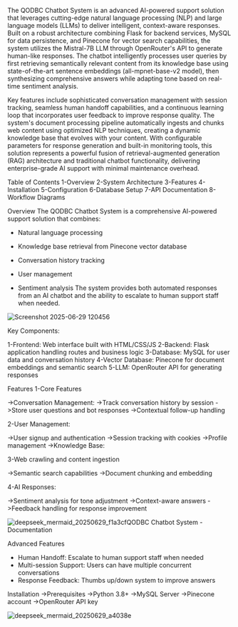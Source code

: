 The QODBC Chatbot System is an advanced AI-powered support solution that leverages cutting-edge natural language processing (NLP) and large language models (LLMs) to deliver intelligent, context-aware responses. Built on a robust architecture combining Flask for backend services, MySQL for data persistence, and Pinecone for vector search capabilities, the system utilizes the Mistral-7B LLM through OpenRouter's API to generate human-like responses. The chatbot intelligently processes user queries by first retrieving semantically relevant content from its knowledge base using state-of-the-art sentence embeddings (all-mpnet-base-v2 model), then synthesizing comprehensive answers while adapting tone based on real-time sentiment analysis.

Key features include sophisticated conversation management with session tracking, seamless human handoff capabilities, and a continuous learning loop that incorporates user feedback to improve response quality. The system's document processing pipeline automatically ingests and chunks web content using optimized NLP techniques, creating a dynamic knowledge base that evolves with your content. With configurable parameters for response generation and built-in monitoring tools, this solution represents a powerful fusion of retrieval-augmented generation (RAG) architecture and traditional chatbot functionality, delivering enterprise-grade AI support with minimal maintenance overhead.

Table of Contents
1-Overview
2-System Architecture
3-Features
4-Installation
5-Configuration
6-Database Setup
7-API Documentation
8-Workflow Diagrams

Overview
The QODBC Chatbot System is a comprehensive AI-powered support solution that combines:

- Natural language processing

- Knowledge base retrieval from Pinecone vector database

- Conversation history tracking

- User management

- Sentiment analysis
  The system provides both automated responses from an AI chatbot and the ability to escalate to human support staff when needed.


![Screenshot 2025-06-29 120456](https://github.com/user-attachments/assets/4f17b3f2-a4fa-4ab2-8cce-732e90936461)

Key Components:

1-Frontend: Web interface built with HTML/CSS/JS
2-Backend: Flask application handling routes and business logic
3-Database: MySQL for user data and conversation history
4-Vector Database: Pinecone for document embeddings and semantic search
5-LLM: OpenRouter API for generating responses


Features
1-Core Features

->Conversation Management:
->Track conversation history by session
->Store user questions and bot responses
->Contextual follow-up handling

2-User Management:

->User signup and authentication
->Session tracking with cookies
->Profile management
->Knowledge Base:

3-Web crawling and content ingestion

->Semantic search capabilities
->Document chunking and embedding

4-AI Responses:

->Sentiment analysis for tone adjustment
->Context-aware answers
->Feedback handling for response improvement

![deepseek_mermaid_20250629_f1a3cf](https://github.com/user-attachments/assets/6ad7bf4d-8738-4b2c-9499-0b3f6b27b2a1)QODBC Chatbot System - Documentation

Advanced Features

- Human Handoff: Escalate to human support staff when needed
- Multi-session Support: Users can have multiple concurrent conversations
- Response Feedback: Thumbs up/down system to improve answers

Installation
->Prerequisites
  ->Python 3.8+
  ->MySQL Server
  ->Pinecone account
  ->OpenRouter API key

![deepseek_mermaid_20250629_a4038e](https://github.com/user-attachments/assets/926bac8a-576a-40e6-aa58-5e590c49c790)





















  
